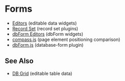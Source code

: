 # Forms

- [Editors](editors/index.md) (editable data widgets)
- [Record Set](recordset/dbRecordSet.md) (record set plugins)
- [dbForm Editors](dbFormEditors/index.md) (dbForm widgets)
- [compass.js](compass.md) (page element positioning comparison)
- [dbForm.js](dbForm.md) (database-form plugin)

## See Also

- [DB Grid](tables/dbGrid/dbGrid.md) (editable table data)
